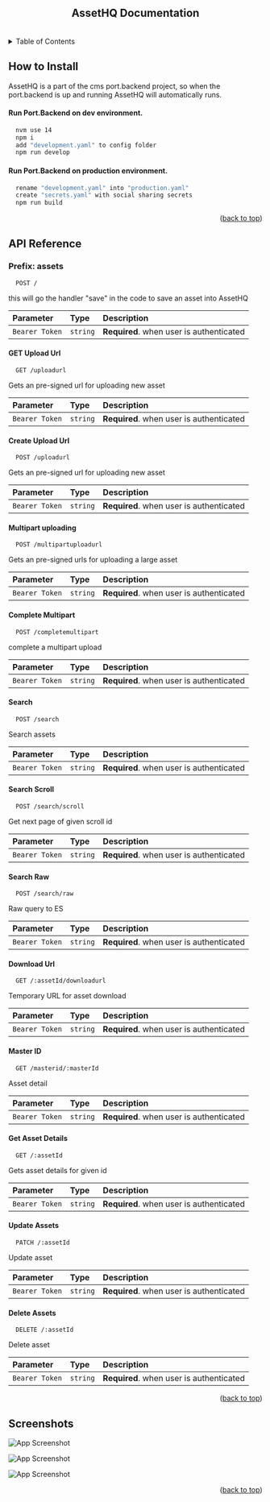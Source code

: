 <!-- Improved compatibility of back to top link: See: https://github.com/othneildrew/Best-README-Template/pull/73 -->

<a name="readme-top"></a>

<br />
<div align="center">
  
<br/>
  <h2 align="center">AssetHQ Documentation
</h2>

</div>
<br/>

<details>
  <summary>Table of Contents</summary>
  <ol>
    <li>
      <a href="#how-to-install">How to Install</a>
    </li>
    <li><a href="#api-reference">Api Reference</a></li>
    <li><a href="#screenshots">Screenshots</a></li>
    <li><a href="#technologies-used">Technologies Used</a></li>
  </ol>
</details>

<!-- GETTING STARTED -->

## How to Install
AssetHQ is a part of the cms port.backend project, so when the port.backend is up and running AssetHQ will automatically runs.

#### Run Port.Backend on dev environment.

```bash
  nvm use 14
  npm i
  add "development.yaml" to config folder
  npm run develop
```
    
#### Run Port.Backend on production environment.

```bash
  rename "development.yaml" into "production.yaml"
  create "secrets.yaml" with social sharing secrets
  npm run build
```
<p align="right">(<a href="#readme-top">back to top</a>)</p>

## API Reference

### Prefix: assets

```http
  POST /
```
this will go the handler "save" in the code to save an asset into AssetHQ

| Parameter | Type     | Description                |
| :-------- | :------- | :------------------------- |
| `Bearer Token` | `string` | **Required**. when user is authenticated |

#### GET Upload Url 

```http
  GET /uploadurl
```
Gets an pre-signed url for uploading new asset

| Parameter | Type     | Description                |
| :-------- | :------- | :------------------------- |
| `Bearer Token` | `string` | **Required**. when user is authenticated |

#### Create Upload Url 

```http
  POST /uploadurl
```
Gets an pre-signed url for uploading new asset

| Parameter | Type     | Description                |
| :-------- | :------- | :------------------------- |
| `Bearer Token` | `string` | **Required**. when user is authenticated |


#### Multipart uploading 

```http
  POST /multipartuploadurl
```
Gets an pre-signed urls for uploading a large asset

| Parameter | Type     | Description                |
| :-------- | :------- | :------------------------- |
| `Bearer Token` | `string` | **Required**. when user is authenticated |


#### Complete Multipart

```http
  POST /completemultipart
```
complete a multipart upload


| Parameter | Type     | Description                |
| :-------- | :------- | :------------------------- |
| `Bearer Token` | `string` | **Required**. when user is authenticated |


#### Search

```http
  POST /search
```
Search assets


| Parameter | Type     | Description                |
| :-------- | :------- | :------------------------- |
| `Bearer Token` | `string` | **Required**. when user is authenticated |


#### Search Scroll

```http
  POST /search/scroll
```
Get next page of given scroll id


| Parameter | Type     | Description                |
| :-------- | :------- | :------------------------- |
| `Bearer Token` | `string` | **Required**. when user is authenticated |

#### Search Raw

```http
  POST /search/raw
```
Raw query to ES


| Parameter | Type     | Description                |
| :-------- | :------- | :------------------------- |
| `Bearer Token` | `string` | **Required**. when user is authenticated |

#### Download Url

```http
  GET /:assetId/downloadurl
```
Temporary URL for asset download


| Parameter | Type     | Description                |
| :-------- | :------- | :------------------------- |
| `Bearer Token` | `string` | **Required**. when user is authenticated |

#### Master ID

```http
  GET /masterid/:masterId
```
Asset detail


| Parameter | Type     | Description                |
| :-------- | :------- | :------------------------- |
| `Bearer Token` | `string` | **Required**. when user is authenticated |

#### Get Asset Details

```http
  GET /:assetId
```
Gets asset details for given id


| Parameter | Type     | Description                |
| :-------- | :------- | :------------------------- |
| `Bearer Token` | `string` | **Required**. when user is authenticated |

#### Update Assets

```http
  PATCH /:assetId
```
Update asset


| Parameter | Type     | Description                |
| :-------- | :------- | :------------------------- |
| `Bearer Token` | `string` | **Required**. when user is authenticated |

#### Delete Assets

```http
  DELETE /:assetId
```
Delete asset


| Parameter | Type     | Description                |
| :-------- | :------- | :------------------------- |
| `Bearer Token` | `string` | **Required**. when user is authenticated |

<p align="right">(<a href="#readme-top">back to top</a>)</p>

## Screenshots

![App Screenshot](https://i.ibb.co/x1ttYkw/Screenshot-2024-01-29-at-16-54-16.png)


![App Screenshot](https://i.ibb.co/9wd9jgP/Screenshot-2024-01-29-at-16-55-03.png)


![App Screenshot](https://i.ibb.co/Rpbh6pX/Screenshot-2024-01-29-at-16-54-19.png)

<p align="right">(<a href="#readme-top">back to top</a>)</p>
